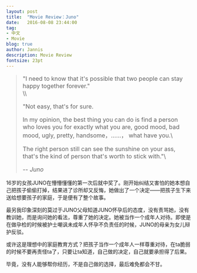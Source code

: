 ```yaml
---
layout: post
title:  "Movie Review：Juno"
date:   2016-08-08 23:44:00
tag:
- 中文
- Movie
blog: true
author: Jannis
description: Movie Review
fontsize: 23pt
---
```


<font size=3.5>
<blockquote>
"I need to know that it's possible that two people can stay happy together forever." <br>\\

"Not easy, that's for sure.

In my opinion, the best thing you can do is find a person who loves you for exactly what you are,
good mood, bad mood, ugly, pretty, handsome，……， what have you.\\

The right person still can see the sunshine on your ass, that's the kind of person that's worth to stick with."\\

-- <i>Juno</i>
</blockquote>
</font>



16岁的女孩JUNO在懵懵懂懂的第一次后就中奖了。刚开始纠结又害怕的她本想自己把孩子偷偷打掉，结果进了诊所却又反悔，她做出了一个决定——把孩子生下来送给想要孩子的家庭，于是便有了整个故事。

最另我印象深刻的莫过于JUNO父母知道JUNO怀孕后的态度，没有责骂她，没有教训她，而是询问她的看法，尊重了她的决定。她被当作一个成年人对待。即使是在做孕检的时候被护士嘲讽未成年人怀孕不负责任的时候，JUNO的母亲为女儿辩护反驳。

或许这是理想中的家庭教育方式？把孩子当作一个成年人一样尊重对待，在ta脆弱的时候不要再责怪ta了，只要让ta知道，自己做的决定，自己就要承担得了后果。

毕竟，没有人能够帮你经历，不是自己做的选择，最后难免都会不甘。

